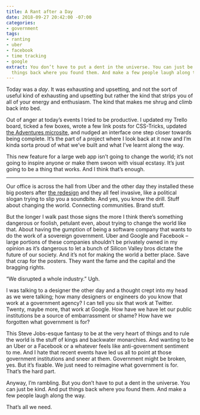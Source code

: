 ```yaml
---
title: A Rant after a Day
date: 2018-09-27 20:42:00 -07:00
categories:
- government
tags:
- ranting
- uber
- facebook
- time tracking
- google
extract: You don’t have to put a dent in the universe. You can just be kind. And put
  things back where you found them. And make a few people laugh along the way.
---
```


Today was a _day_. It was exhausting and upsetting, and not the sort of useful kind of exhausting and upsetting but rather the kind that strips you of all of your energy and enthusiasm. The kind that makes me shrug and climb back into bed.

Out of anger at today’s events I tried to be productive. I updated my Trello board, ticked a few boxes, wrote a few link posts for CSS-Tricks, updated [the Adventures microsite](https://robinrendle.com/adventures/), and nudged an interface one step closer towards being complete. It’s the part of a project where I look back at it now and I’m kinda sorta proud of what we’ve built and what I’ve learnt along the way. 

This new feature for a large web app isn’t going to change the world; it’s not going to inspire anyone or make them swoon with visual ecstasy. It’s just going to be a thing that works. And I think that’s enough.

***

Our office is across the hall from Uber and the other day they installed these big posters after [the redesign](https://www.uber.design/case-studies/rebrand-2018) and they all feel invasive, like a political slogan trying to slip you a soundbite. And yes, you know the drill. Stuff about changing the world. Connecting communities. Brand stuff.

But the longer I walk past those signs the more I think there’s something dangerous or foolish, petulant even, about trying to change the world like that. About having the gumption of being a software company that wants to do the work of a sovereign government. Uber and Google and Facebook – large portions of these companies shouldn’t be privately owned in my opinion as it’s dangerous to let a bunch of Silicon Valley bros dictate the future of our society. And it’s not for making the world a better place. Save that crap for the posters. They want the fame and the capital and the bragging rights. 

“We disrupted a whole industry.” Ugh.

I was talking to a designer the other day and a thought crept into my head as we were talking; how many designers or engineers do you know that work at a government agency? I can tell you six that work at Twitter. Twenty, maybe more, that work at Google. How have we have let our public institutions be a source of embarrassment or shame? How have we forgotten what government is for?

This Steve Jobs-esque fantasy to be at the very heart of things and to rule the world is the stuff of kings and backwater monarchies. And wanting to be an Uber or a Facebook or a whatever feels like anti-government sentiment to me. And I hate that recent events have led us all to point at those government institutions and sneer at them. Government might be broken, yes. But it’s fixable. We just need to reimagine what government is for. That’s the hard part. 

Anyway, I’m rambling. But you don’t have to put a dent in the universe. You can just be kind. And put things back where you found them. And make a few people laugh along the way.

That’s all we need.